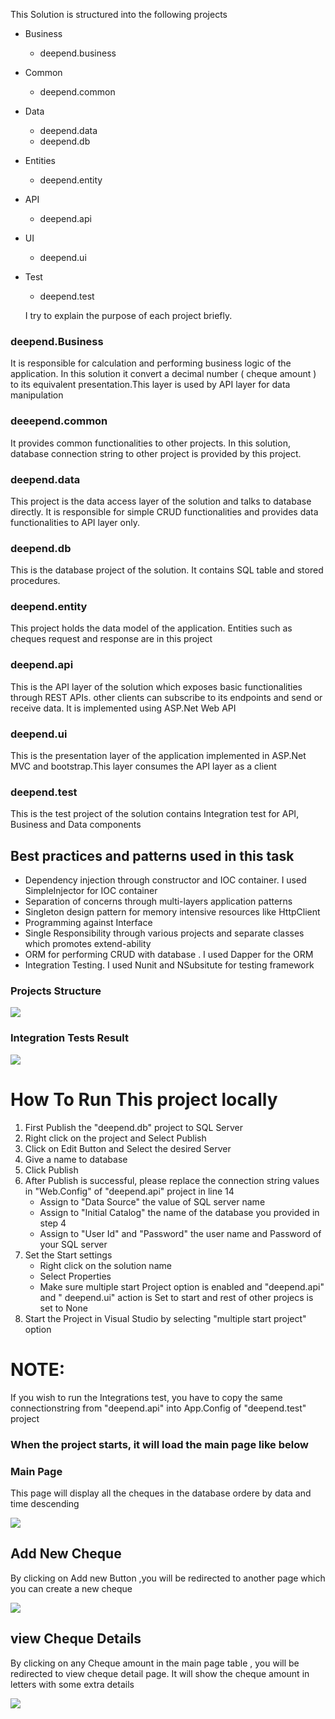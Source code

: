 

This Solution is structured into the following projects

- Business
   - deepend.business
- Common
   - deepend.common
- Data 
   - deepend.data
   - deepend.db
 - Entities
    - deepend.entity
- API 
  - deepend.api
- UI 
   - deepend.ui
- Test
   - deepend.test
   
  I try to explain the purpose of each project briefly. 
### deepend.Business
It is responsible for calculation and performing business logic of the application. In this solution it convert a decimal number ( cheque amount ) to its equivalent presentation.This layer is used by API layer for data manipulation 
### deeepend.common
It provides common functionalities to other projects. In this solution, database connection string to other project is provided by this project.
### deepend.data 
This project is the data access layer of the solution and talks to database directly. It is responsible for simple CRUD functionalities and provides data functionalities to API layer only.
### deepend.db 
This is the database project of the solution. It contains SQL table and stored procedures. 
  ### deepend.entity 
  This project holds the data model of the application. Entities such as cheques request and response are in this project 
  
 ### deepend.api 
 This is the API layer of the solution which exposes basic functionalities through REST APIs. other clients can subscribe to its endpoints and send or receive  data. It is implemented using ASP.Net Web API 

### deepend.ui 
This is the presentation layer of the application implemented in ASP.Net MVC and bootstrap.This layer consumes the API layer as a client

### deepend.test 
This is the test project of the solution contains Integration test for API, Business and Data components 


## Best practices and patterns used in this task 
- Dependency injection through constructor and  IOC container. I used SimpleInjector for IOC container 
-  Separation of concerns through multi-layers application patterns 
- Singleton design pattern for memory intensive resources like HttpClient 
- Programming against Interface 
- Single Responsibility through various projects and separate classes which promotes extend-ability  
- ORM for performing CRUD  with database . I used Dapper for the ORM 
- Integration Testing. I used Nunit and NSubsitute for testing framework 

### Projects Structure 
![](https://github.com/tohidsmart/deepend/blob/master/strcuture.JPG)

### Integration Tests Result
![](https://github.com/tohidsmart/deepend/blob/master/test.JPG)

# How To Run This project locally 

1. First Publish the "deepend.db" project to SQL Server 
2. Right click on the project and Select Publish 
3. Click on Edit Button and Select the desired Server 
4. Give a name to database 
5. Click Publish 
6. After Publish is successful, please replace the connection string values in "Web.Config" of "deepend.api" project in line 14 
   - Assign to  "Data Source" the value of SQL server name 
   -  Assign to "Initial Catalog" the name of the database you provided in step 4 
   - Assign to "User Id" and "Password" the user name and Password of your SQL server 
7. Set the Start settings
   - Right click on the solution name
   - Select Properties 
   - Make sure multiple start Project option is enabled and "deepend.api" and " deepend.ui" action is Set to start and rest of other projecs is set to None 
7. Start the Project in Visual Studio by selecting "multiple start project" option 

# NOTE:
If you wish to run the Integrations test, you have to copy the same connectionstring from "deepend.api" into App.Config of "deepend.test" project


### When the project starts, it will load the main page like below 

### Main Page 
This page will display all the cheques in the database ordere by data and time descending 

![](https://github.com/tohidsmart/deepend/blob/master/Home.JPG)

## Add New Cheque 
By clicking on Add new Button ,you will be redirected to another page which you can create a new cheque 

![](https://github.com/tohidsmart/deepend/blob/master/addnew.JPG)

## view Cheque Details 
By clicking on any Cheque amount in the main page table , you will be redirected to view cheque detail page. It will show the cheque amount in letters with some extra details 

![](https://github.com/tohidsmart/deepend/blob/master/details.JPG)

